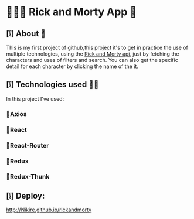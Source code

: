 # 👨🏻‍🦳 Rick and Morty App 🥒
## [❕] About 📃
This is my first project of github,this project it's to get in practice the use of multiple technologies, using the [Rick and Morty api](https://rickandmortyapi.com/), just by fetching the characters and uses of filters and search. 
You can also get the specific detail for each character by clicking the name of the it.
## [❕] Technologies used 👨‍💻

In this project I've used:

### **🔹Axios**
### **🔹React**
### **🔹React-Router**
### **🔹Redux**
### **🔹Redux-Thunk**

## [❕] Deploy:
http://Nikire.github.io/rickandmorty

